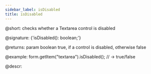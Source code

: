 ```yaml
---
sidebar_label: isDisabled
title: isDisabled
---          
```


@short: checks whether a Textarea control is disabled

@signature: {'isDisabled(): boolean;'}

@returns:
param   boolean     true, if a control is disabled, otherwise false

@example:
form.getItem("textarea").isDisabled(); 
// -> true/false

@descr:
